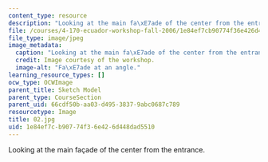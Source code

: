 ```yaml
---
content_type: resource
description: "Looking at the main fa\xE7ade of the center from the entrance."
file: /courses/4-170-ecuador-workshop-fall-2006/1e84ef7cb90774f36e426d448dad5510_02.jpg
file_type: image/jpeg
image_metadata:
  caption: "Looking at the main fa\xE7ade of the center from the entrance."
  credit: Image courtesy of the workshop.
  image-alt: "Fa\xE7ade at an angle."
learning_resource_types: []
ocw_type: OCWImage
parent_title: Sketch Model
parent_type: CourseSection
parent_uid: 66cdf50b-aa03-d495-3837-9abc0687c789
resourcetype: Image
title: 02.jpg
uid: 1e84ef7c-b907-74f3-6e42-6d448dad5510
---
```

Looking at the main façade of the center from the entrance.

